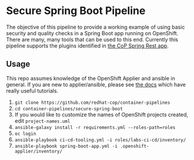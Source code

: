 # Secure Spring Boot Pipeline

The objective of this pipeline to provide a working example of using basic security and quality checks in a Spring Boot app running on OpenShift. There are many, many tools that can be used to this end. Currently this pipeline supports the plugins identified in [the CoP Spring Rest app](https://github.com/redhat-cop/spring-rest).

## Usage

This repo assumes knowledge of the OpenShift Applier and ansible in general. If you are new to applier/ansible, please see [the docs](https://github.com/redhat-cop/openshift-applier) which have really useful tutorials. 

1. `git clone https://github.com/redhat-cop/container-pipelines`
2. `cd container-pipelines/secure-spring-boot`
3. If you would like to customize the names of OpenShift projects created, edit `project-names.uml`
4. `ansible-galaxy install -r requirements.yml --roles-path=roles` 
5. `oc login`
6. `ansible-playbook ci-cd-tooling.yml -i roles/labs-ci-cd/inventory/`
7. `ansible-playbook spring-boot-app.yml -i .openshift-applier/inventory/`